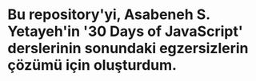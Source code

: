 # Bu repository'yi, Asabeneh S. Yetayeh'in '30 Days of JavaScript' derslerinin sonundaki egzersizlerin çözümü için oluşturdum.
 
